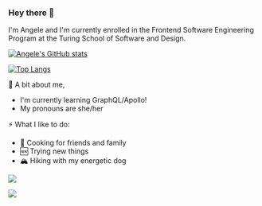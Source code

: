 ### Hey there 👋
I'm Angele and I'm currently enrolled in the Frontend Software Engineering Program at the Turing School of Software and Design. 

[![Angele's GitHub stats](https://github-readme-stats.vercel.app/api?username=angelewilliams&theme=radical&show_icons=true)](https://github.com/angelewilliams/github-readme-stats)



[![Top Langs](https://github-readme-stats.vercel.app/api/top-langs/?username=angelewilliams&theme=radical)](https://github.com/angelewilliams/github-readme-stats)

🌻 A bit about me, 

* I'm currently learning GraphQL/Apollo!
* My pronouns are she/her

⚡ What I like to do:
 * 🍳 Cooking for friends and family 
 * 🆕 Trying new things 
 * 🏔 Hiking with my energetic dog
 

 [<img src="https://img.shields.io/badge/linkedin-%230077B5.svg?&style=for-the-badge&logo=linkedin&logoColor=white" />](https://www.linkedin.com/in/angele-williams/)
 
 [<img src="https://img.shields.io/badge/Gmail-D14836?style=for-the-badge&logo=gmail&logoColor=white" />](mailto:angele.williams5@gmail.com)

<!--
**angelewilliams/angelewilliams** is a ✨ _special_ ✨ repository because its `README.md` (this file) appears on your GitHub profile.
[<img src="https://img.shields.io/badge/-Codewars-b1361e.svg?style=for-the-badge&amp;logo=codewars&amp;colorB=b1361e" />](https://www.codewars.com/users/kbesingeryeh)

Here are some ideas to get you started:
* 🔭 I'm currently learning GraphQL/Apollo!
* ⚡ What I like to do:
 
- 🔭 I’m currently working on ...
- 🌱 I’m currently learning ...
- 👯 I’m looking to collaborate on ...
- 🤔 I’m looking for help with ...
- 💬 Ask me about ...
- 📫 How to reach me: ...
- 😄 Pronouns: ...
- ⚡ Fun fact: ...
-->
